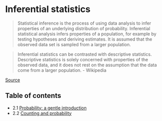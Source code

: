 # Inferential statistics

> Statistical inference is the process of using data analysis to infer properties of an underlying distribution of probability. Inferential statistical analysis infers properties of a population, for example by testing hypotheses and deriving estimates. It is assumed that the observed data set is sampled from a larger population.

> Inferential statistics can be contrasted with descriptive statistics. Descriptive statistics is solely concerned with properties of the observed data, and it does not rest on the assumption that the data come from a larger population. - Wikipedia

[Source](https://en.wikipedia.org/wiki/Statistical_inference)

## Table of contents

- 2.1 [Probability: a gentle introduction](./2_1_0_probability_intro.ipynb)
- 2.2 [Counting and probability](./2_2_0_counting_and_probability.ipynb)

